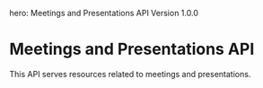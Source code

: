hero: Meetings and Presentations API Version 1.0.0

# Meetings and Presentations API

This API serves resources related to meetings and presentations.
